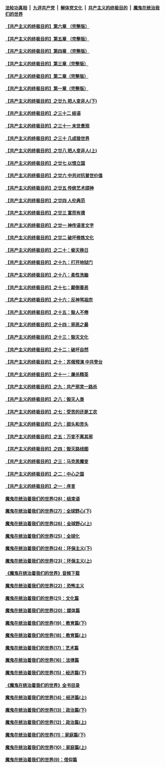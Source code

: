 ####  [法轮功真相](../../../../basic/blob/master/README.md?t=06050731) &nbsp;|&nbsp; [九评共产党](../../../../9ping.md/blob/master/README.md?t=06050731) &nbsp;|&nbsp; [解体党文化](../../../../jtdwh.md/blob/master/README.md?t=06050731)  &nbsp;|&nbsp; [共产主义的终极目的](../../../../gczydzjmd.md/blob/master/README.md?t=06050731) &nbsp;|&nbsp; [魔鬼在统治我们的世界](../../../../mgztzwmdsj.md/blob/master/README.md?t=06050731) 

#### [【共产主义的终极目的】第六章 （完整版）](../pages/nsc422/n11428913.md?t=06050731) 

#### [【共产主义的终极目的】第五章 （完整版）](../pages/nsc422/n11428912.md?t=06050731) 

#### [【共产主义的终极目的】第四章 （完整版）](../pages/nsc422/n11428907.md?t=06050731) 

#### [【共产主义的终极目的】第三章（完整版）](../pages/nsc422/n11428848.md?t=06050731) 

#### [【共产主义的终极目的】第二章（完整版）](../pages/nsc422/n11428831.md?t=06050731) 

#### [【共产主义的终极目的】第一章（完整版）](../pages/nsc422/n11417651.md?t=06050731) 

#### [【共产主义的终极目的】之廿九 把人变非人(下)](../pages/nsc422/n11344140.md?t=06050731) 

#### [【共产主义的终极目的】之三十二 结语](../pages/nsc422/n11360535.md?t=06050731) 

#### [【共产主义的终极目的】之三十一 末世景观](../pages/nsc422/n11351129.md?t=06050731) 

#### [【共产主义的终极目的】之三十 几成狼世界](../pages/nsc422/n11348280.md?t=06050731) 

#### [【共产主义的终极目的】之廿八 把人变非人(上)](../pages/nsc422/n11340492.md?t=06050731) 

#### [【共产主义的终极目的】之廿七 以恨立国](../pages/nsc422/n11336944.md?t=06050731) 

#### [【共产主义的终极目的】之廿六 中共对抗普世价值](../pages/nsc422/n11324785.md?t=06050731) 

#### [【共产主义的终极目的】之廿五 传统艺术颂神](../pages/nsc422/n11296396.md?t=06050731) 

#### [【共产主义的终极目的】之廿四 人伦典范](../pages/nsc422/n11296397.md?t=06050731) 

#### [【共产主义的终极目的】之廿三 富而有德](../pages/nsc422/n11283598.md?t=06050731) 

#### [【共产主义的终极目的】之廿一 神传语言文字](../pages/nsc422/n11263265.md?t=06050731) 

#### [【共产主义的终极目的】之廿二 破坏修炼文化](../pages/nsc422/n11245728.md?t=06050731) 

#### [【共产主义的终极目的】之二十：偷天换日](../pages/nsc422/n11238846.md?t=06050731) 

#### [【共产主义的终极目的】之十九：打开地狱门](../pages/nsc422/n11206376.md?t=06050731) 

#### [【共产主义的终极目的】之十八：柔性洗脑](../pages/nsc422/n11199994.md?t=06050731) 

#### [【共产主义的终极目的】之十七：颠倒善恶](../pages/nsc422/n11179782.md?t=06050731) 

#### [【共产主义的终极目的】之十六：反神骂祖宗](../pages/nsc422/n11166798.md?t=06050731) 

#### [【共产主义的终极目的】之十五：毁人不倦](../pages/nsc422/n11166792.md?t=06050731) 

#### [【共产主义的终极目的】之十四：邪恶之最](../pages/nsc422/n11150249.md?t=06050731) 

#### [【共产主义的终极目的】之十三：毁灭文化](../pages/nsc422/n11135227.md?t=06050731) 

#### [【共产主义的终极目的】之十二：破坏自然](../pages/nsc422/n11135214.md?t=06050731) 

#### [【共产主义的终极目的】之十：苏俄预演 中共登台](../pages/nsc422/n11118424.md?t=06050731) 

#### [【共产主义的终极目的】之十一：屠杀精英](../pages/nsc422/n11118442.md?t=06050731) 

#### [【共产主义的终极目的】之九：共产邪灵一路杀](../pages/nsc422/n11114139.md?t=06050731) 

#### [【共产主义的终极目的】之八：毁灭人类](../pages/nsc422/n11108503.md?t=06050731) 

#### [【共产主义的终极目的】之七：受苦的还是工农](../pages/nsc422/n11101809.md?t=06050731) 

#### [【共产主义的终极目的】之六：甜头和苦头](../pages/nsc422/n11096971.md?t=06050731) 

#### [【共产主义的终极目的】之五：万变不离其邪](../pages/nsc422/n11091285.md?t=06050731) 

#### [【共产主义的终极目的】之四：毁灭路线图](../pages/nsc422/n11086284.md?t=06050731) 

#### [【共产主义的终极目的】之三：马克思魔变](../pages/nsc422/n11061941.md?t=06050731) 

#### [【共产主义的终极目的】之二：中心之国](../pages/nsc422/n11047728.md?t=06050731) 

#### [【共产主义的终极目的】之一：序言](../pages/nsc422/n11086077.md?t=06050731) 

#### [魔鬼在统治着我们的世界(28)：结束语](../pages/nsc422/n10936246.md?t=06050731) 

#### [魔鬼在统治着我们的世界(27)：全球野心(下)](../pages/nsc422/n10928319.md?t=06050731) 

#### [魔鬼在统治着我们的世界(26)：全球野心(上)](../pages/nsc422/n10900318.md?t=06050731) 

#### [魔鬼在统治着我们的世界(25)：全球化](../pages/nsc422/n10788205.md?t=06050731) 

#### [魔鬼在统治着我们的世界(24)：环保主义(下)](../pages/nsc422/n10695307.md?t=06050731) 

#### [魔鬼在统治着我们的世界(23)：环保主义(上)](../pages/nsc422/n10688613.md?t=06050731) 

#### [《魔鬼在统治着我们的世界》音频下载](../pages/nsc422/n10635553.md?t=06050731) 

#### [魔鬼在统治着我们的世界(22)：恐怖主义](../pages/nsc422/n10614727.md?t=06050731) 

#### [魔鬼在统治着我们的世界(21)：文化篇](../pages/nsc422/n10597706.md?t=06050731) 

#### [魔鬼在统治着我们的世界(20)：媒体篇](../pages/nsc422/n10586579.md?t=06050731) 

#### [魔鬼在统治着我们的世界(19)：教育篇(下)](../pages/nsc422/n10564808.md?t=06050731) 

#### [魔鬼在统治着我们的世界(18)：教育篇(上)](../pages/nsc422/n10526970.md?t=06050731) 

#### [魔鬼在统治着我们的世界(17)：艺术篇](../pages/nsc422/n10499093.md?t=06050731) 

#### [魔鬼在统治着我们的世界(16)：法律篇](../pages/nsc422/n10485969.md?t=06050731) 

#### [魔鬼在统治着我们的世界(15)：经济篇(下)](../pages/nsc422/n10469975.md?t=06050731) 

#### [《魔鬼在统治着我们的世界》全书目录](../pages/nsc422/n10464261.md?t=06050731) 

#### [魔鬼在统治着我们的世界(14)：经济篇(上)](../pages/nsc422/n10457370.md?t=06050731) 

#### [魔鬼在统治着我们的世界(13)：政治篇(下)](../pages/nsc422/n10448270.md?t=06050731) 

#### [魔鬼在统治着我们的世界(12)：政治篇(上)](../pages/nsc422/n10444576.md?t=06050731) 

#### [魔鬼在统治着我们的世界(11)：家庭篇(下)](../pages/nsc422/n10440961.md?t=06050731) 

#### [魔鬼在统治着我们的世界(10)：家庭篇(上)](../pages/nsc422/n10435448.md?t=06050731) 

#### [魔鬼在统治着我们的世界(9)：信仰篇](../pages/nsc422/n10432159.md?t=06050731) 

